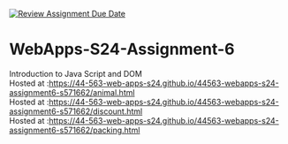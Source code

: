 [![Review Assignment Due Date](https://classroom.github.com/assets/deadline-readme-button-24ddc0f5d75046c5622901739e7c5dd533143b0c8e959d652212380cedb1ea36.svg)](https://classroom.github.com/a/1Z6dGCon)
# WebApps-S24-Assignment-6
Introduction to Java Script and DOM <br>
Hosted at :https://44-563-web-apps-s24.github.io/44563-webapps-s24-assignment6-s571662/animal.html <br>
Hosted at :https://44-563-web-apps-s24.github.io/44563-webapps-s24-assignment6-s571662/discount.html <br>
Hosted at :https://44-563-web-apps-s24.github.io/44563-webapps-s24-assignment6-s571662/packing.html

